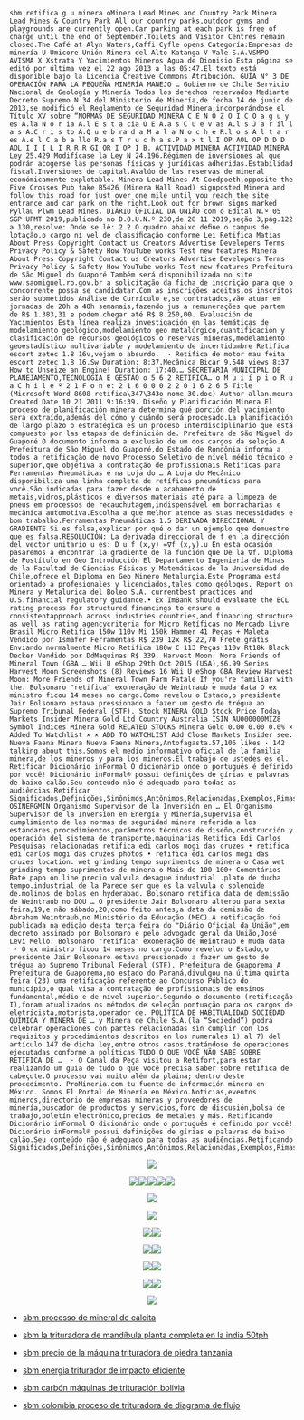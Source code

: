 
```
sbm retifica g u minera oMinera Lead Mines and Country Park Minera Lead Mines & Country Park All our country parks,outdoor gyms and playgrounds are currently open.Car parking at each park is free of charge until the end of September.Toilets and Visitor Centres remain closed.The Café at Alyn Waters,Caffi Cyfle opens Categoría:Empresas de minería U Umicore Unión Minera del Alto Katanga V Vale S.A.VSMPO AVISMA X Xstrata Y Yacimientos Mineros Agua de Dionisio Esta página se editó por última vez el 22 ago 2013 a las 05:47.El texto está disponible bajo la Licencia Creative Commons Atribución. GUÍA N° 3 DE OPERACIÓN PARA LA PEQUEÑA MINERÍA MANEJO … Gobierno de Chile Servicio Nacional de Geología y Minería Todos los derechos reservados Mediante Decreto Supremo N 34 del Ministerio de Minería,de fecha 14 de junio de 2013,se modificó el Reglamento de Seguridad Minera,incorporándose el Título XV sobre “NORMAS DE SEGURIDAD MINERA C E N O Z O I C O a g u y es A.la N o r ia A.l E s t a cia O E A.a s C u e v as A.l s J a r il l a s A.C r i s to A.Q u e b ra d a M a l a N o c h e R.l o s A l t a r es A.e l C a b a llo R.a s T r u c h a s.P a x t l.I OP AOL OP D D D AOL I I I L I R R R GI OR I OP I B. ACTIVIDAD MINERA ACTIVIDAD MINERA Ley 25.429 Modifícase la Ley N 24.196.Régimen de inversiones al que podrán acogerse las personas físicas y jurídicas adheridas.Estabilidad fiscal.Inversiones de capital.Avalúo de las reservas de mineral económicamente explotable. Minera Lead Mines At Coedpoeth,opposite the Five Crosses Pub take B5426 (Minera Hall Road) signposted Minera and follow this road for just over one mile until you reach the site entrance and car park on the right.Look out for brown signs marked Pyllau Plwm Lead Mines. DIÁRIO OFICIAL DA UNIÃO com o Edital N.º 05 SGP UFMT 2019,publicado no D.O.U.N.º 230,de 28 11 2019,seção 3,pág.122 a 130,resolve: Onde se lê: 2.2 O quadro abaixo deﬁne o campus de lotação,o cargo ní vel de classiﬁcação conforme Lei Retifica Matias About Press Copyright Contact us Creators Advertise Developers Terms Privacy Policy & Safety How YouTube works Test new features Minera About Press Copyright Contact us Creators Advertise Developers Terms Privacy Policy & Safety How YouTube works Test new features Prefeitura de São Miguel do Guaporé Também será disponibilizada no site www.saomiguel.ro.gov.br a solicitação da ficha de inscrição para que o concorrente possa se candidatar.Com as inscrições aceitas,os inscritos serão submetidos Análise de Currículo e,se contratados,vão atuar em jornadas de 20h a 40h semanais,fazendo jus a remunerações que partem de R$ 1.383,31 e podem chegar até R$ 8.250,00. Evaluación de Yacimientos Esta línea realiza investigación en las temáticas de modelamiento geológico,modelamiento geo metalúrgico,cuantificación y clasificación de recursos geológicos o reservas mineras,modelamiento geoestadístico multivariable y modelamiento de incertidumbre Retifica escort zetec 1.8 16v,vejam o absurdo.  · Retifica de motor mau feita escort zetec 1.8 16.Sw Duration: 8:37.Mecânica Bicar 9,548 views 8:37 How to Unseize an Engine! Duration: 17:40.… SECRETARIA MUNICIPAL DE PLANEJAMENTO,TECNOLOGIA E GESTÃO o 5 6 2 RETIFICA… o M u i í p i o R u a C h i l e º 2 1 F o n e: 2 1 6 0 0 0 2 2 0 1 6 2 6 5 Title (Microsoft Word 8608 retifica\347\343o nome 30.doc) Author allan.moura Created Date 10 21 2011 9:16:39. Diseño y Planificación Minera El proceso de planificación minera determina qué porción del yacimiento será extraído,además del cómo y cuándo será procesado.La planificación de largo plazo o estratégica es un proceso interdisciplinario que está compuesto por las etapas de definición de. Prefeitura de São Miguel do Guaporé O documento informa a exclusão de um dos cargos da seleção.A Prefeitura de São Miguel do Guaporé,do Estado de Rondônia informa a todos a retificação de novo Processo Seletivo de nível médio técnico e superior,que objetiva a contratação de profissionais Retíficas para Ferramentas Pneumáticas é na Loja do … A Loja do Mecânico disponibiliza uma linha completa de retíficas pneumáticas para você.São indicadas para fazer desde o acabamento de metais,vidros,plásticos e diversos materiais até para a limpeza de pneus em processos de recauchutagem,indispensável em borracharias e mecânica automotiva.Escolha a que melhor atende as suas necessidades e bom trabalho.Ferramentas Pneumáticas 1.5 DERIVADA DIRECCIONAL Y GRADIENTE Si es falsa,explicar por qué o dar un ejemplo que demuestre que es falsa.RESOLUCIÓN: La derivada direccional de f en la dirección del vector unitario u es: D u f (x,y) =∇f (x,y).u En esta ocasión pasaremos a encontrar la gradiente de la función que De la ∇f. Diploma de Postítulo en Geo Introducción El Departamento Ingeniería de Minas de la Facultad de Ciencias Físicas y Matemáticas de la Universidad de Chile,ofrece el Diploma en Geo Minero Metalurgia.Este Programa está orientado a profesionales y licenciados,tales como geólogos. Report on Minera y Metalurica del Boleo S.A. currentbest practices and U.S.financial regulatory guidance.• Ex ImBank should evaluate the BCL rating process for structured financings to ensure a consistentapproach across industries,countries,and financing structure as well as rating agencycriteria for Micro Retíficas no Mercado Livre Brasil Micro Retifica 150w 110v Mi 150k Hammer 41 Peças + Maleta Vendido por Ismafer Ferramentas R$ 239 12x R$ 22,70 Frete grátis Enviando normalmente Micro Retifica 180w C 113 Peças 110v Rt18k Black Decker Vendido por DdMaquinas R$ 339. Harvest Moon: More Friends of Mineral Town (GBA … Wii U eShop 29th Oct 2015 (USA),$6.99 Series Harvest Moon Screenshots (8) Reviews 16 Wii U eShop GBA Review Harvest Moon: More Friends of Mineral Town Farm Fatale If you're familiar with the. Bolsonaro "retifica" exoneração de Weintraub e muda data O ex ministro ficou 14 meses no cargo.Como revelou o Estado,o presidente Jair Bolsonaro estava pressionado a fazer um gesto de trégua ao Supremo Tribunal Federal (STF). Stock MINERA GOLD Stock Price Today Markets Insider Minera Gold Ltd Country Australia ISIN AU000000MIZ8 Symbol Indices Minera Gold RELATED STOCKS Minera Gold 0.00 0.00 0.0% × Added To Watchlist × × ADD TO WATCHLIST Add Close Markets Insider see. Nueva Faena Minera Nueva Faena Minera,Antofagasta.57,106 likes · 142 talking about this.Somos el medio informativo oficial de la familia minera,de los mineros y para los mineros.El trabajo de ustedes es el. Retificar Dicionário inFormal O dicionário onde o português é definido por você! Dicionário inFormal® possui definições de gírias e palavras de baixo calão.Seu conteúdo não é adequado para todas as audiências.Retificar Significados,Definições,Sinônimos,Antônimos,Relacionadas,Exemplos,Rimas,Flexões OSINERGMIN Organismo Supervisor de la Inversión en … El Organismo Supervisor de la Inversión en Energía y Minería,supervisa el cumplimiento de las normas de seguridad minera referida a los estándares,procedimientos,parámetros técnicos de diseño,construcción y operación del sistema de transporte,maquinarias Retifica Edi Carlos Pesquisas relacionadas retifica edi carlos mogi das cruzes • retifica edi carlos mogi das cruzes photos • retifica edi carlos mogi das cruzes location. wet grinding tempo suprimentos de minera o Casa wet grinding tempo suprimentos de minera o Mais de 100 100+ Comentários Bate papo on line precio valvula desague industrial .plato de ducha tempo.industrial de la Parece ser que es la valvula o solenoide de.molinos de bolas en hyderabad. Bolsonaro retifica data de demissão de Weintraub no DOU … O presidente Jair Bolsonaro alterou para sexta feira,19,e não sábado,20,como feito antes,a data da demissão de Abraham Weintraub,no Ministério da Educação (MEC).A retificação foi publicada na edição desta terça feira do "Diário Oficial da União",em decreto assinado por Bolsonaro e pelo advogado geral da União,José Levi Mello. Bolsonaro "retifica" exoneração de Weintraub e muda data  · O ex ministro ficou 14 meses no cargo.Como revelou o Estado,o presidente Jair Bolsonaro estava pressionado a fazer um gesto de trégua ao Supremo Tribunal Federal (STF). Prefeitura de Guaporema A Prefeitura de Guaporema,no estado do Paraná,divulgou na última quinta feira (23) uma retificação referente ao Concurso Público do município,o qual visa a contratação de profissionais de ensinos fundamental,médio e de nível superior.Segundo o documento (retificação I),foram atualizados os métodos de seleção pontuação para os cargos de eletricista,motorista,operador de. POLÍTICA DE HABITUALIDAD SOCIEDAD QUÍMICA Y MINERA DE … y Minera de Chile S.A.(la “Sociedad”) podrá celebrar operaciones con partes relacionadas sin cumplir con los requisitos y procedimientos descritos en los numerales 1) al 7) del artículo 147 de dicha ley,entre otros casos,tratándose de operaciones ejecutadas conforme a políticas TUDO O QUE VOCÊ NÃO SABE SOBRE RETÍFICA DE …  · O Canal da Peça visitou a Retifort,para estar realizando um guia de tudo o que você precisa saber sobre retifica de cabeçote.O processo vai muito além da plaina; dentro deste procedimento. ProMineria.com tu fuente de información minera en México. Somos El Portal de Minería en México.Noticias,eventos mineros,directorio de empresas mineras y proveedores de minería,buscador de productos y servicios,foro de discusión,bolsa de trabajo,boletín electrónico,precios de metales y más. Retificando Dicionário inFormal O dicionário onde o português é definido por você! Dicionário inFormal® possui definições de gírias e palavras de baixo calão.Seu conteúdo não é adequado para todas as audiências.Retificando Significados,Definições,Sinônimos,Antônimos,Relacionadas,Exemplos,Rimas,Flexões 
```

<div align="center">

<a href="https://es-crusher.shibang-china.com/github&k=sbm+retifica+g+u+minera+o"><img src="https://static.shibang-china.com/es/crusher/logo.jpg"></a>

<a href="https://es-crusher.shibang-china.com/github&k=sbm+retifica+g+u+minera+o"><img src="https://static.shibang-china.com/es/crusher/index.jpg"></a><a href="https://es-crusher.shibang-china.com/material.htmlgithub&k=sbm+retifica+g+u+minera+o"><img src="https://static.shibang-china.com/es/crusher/material.jpg"></a><a href="https://es-crusher.shibang-china.com/application.htmlgithub&k=sbm+retifica+g+u+minera+o"><img src="https://static.shibang-china.com/es/crusher/application.jpg"></a><a href="https://es-crusher.shibang-china.com/aboutus.htmlgithub&k=sbm+retifica+g+u+minera+o"><img src="https://static.shibang-china.com/es/crusher/aboutus.jpg"></a><a href="https://es-crusher.shibang-china.com/contact.htmlgithub&k=sbm+retifica+g+u+minera+o"><img src="https://static.shibang-china.com/es/crusher/contact.jpg"></a>

<a href="https://es-crusher.shibang-china.com/github&k=sbm+retifica+g+u+minera+o"><img src="https://static.shibang-china.com/es/crusher/banner.jpg"></a>

<a href="https://swt.shibang-china.com/github&k=sbm+retifica+g+u+minera+o"><img src="https://static.shibang-china.com/es/crusher/text.jpg"></a>

<a href="https://swt.shibang-china.com/github&k=sbm+retifica+g+u+minera+o"><img src="https://static.shibang-china.com/es/crusher/chat.jpg"></a><a href="https://es-crusher.shibang-china.com/contact.htmlgithub&k=sbm+retifica+g+u+minera+o"><img src="https://static.shibang-china.com/es/crusher/message.jpg"></a>

<a href="https://es-crusher.shibang-china.com/products/pe.htmlgithub&k=sbm+retifica+g+u+minera+o"><img src="https://static.shibang-china.com/es/crusher/pe.jpg"></a><a href="https://es-crusher.shibang-china.com/products/pf.htmlgithub&k=sbm+retifica+g+u+minera+o"><img src="https://static.shibang-china.com/es/crusher/pf.jpg"></a>

<a href="https://es-crusher.shibang-china.com/products/hpt.htmlgithub&k=sbm+retifica+g+u+minera+o"><img src="https://static.shibang-china.com/es/crusher/hpt.jpg"></a><a href="https://es-crusher.shibang-china.com/products/vsi.htmlgithub&k=sbm+retifica+g+u+minera+o"><img src="https://static.shibang-china.com/es/crusher/vsi.jpg"></a>

<a href="https://es-crusher.shibang-china.com/products/klv.htmlgithub&k=sbm+retifica+g+u+minera+o"><img src="https://static.shibang-china.com/es/crusher/klv.jpg"></a><a href="https://es-crusher.shibang-china.com/products/portable.htmlgithub&k=sbm+retifica+g+u+minera+o"><img src="https://static.shibang-china.com/es/crusher/portable.jpg"></a>

<a href="https://swt.shibang-china.com/github&k=sbm+retifica+g+u+minera+o"><img src="https://static.shibang-china.com/es/crusher/case.jpg"></a>

</div>


* [sbm processo de mineral de calcita](sbm%20processo%20de%20mineral%20de%20calcita.md)

* [sbm la trituradora de mandíbula planta completa en la india 50tph](sbm%20la%20trituradora%20de%20mand%C3%ADbula%20planta%20completa%20en%20la%20india%2050tph.md)

* [sbm precio de la máquina trituradora de piedra tanzania](sbm%20precio%20de%20la%20m%C3%A1quina%20trituradora%20de%20piedra%20tanzania.md)

* [sbm energia triturador de impacto eficiente](sbm%20energia%20triturador%20de%20impacto%20eficiente.md)

* [sbm carbón máquinas de trituración bolivia](sbm%20carb%C3%B3n%20m%C3%A1quinas%20de%20trituraci%C3%B3n%20bolivia.md)

* [sbm colombia proceso de trituradora de diagrama de flujo](sbm%20colombia%20proceso%20de%20trituradora%20de%20diagrama%20de%20flujo.md)